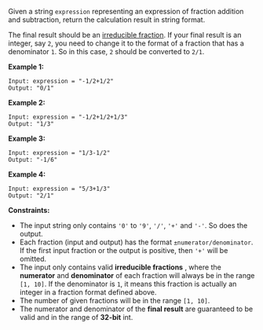 Given a string `expression` representing an expression of fraction addition
and subtraction, return the calculation result in string format.

The final result should be an [irreducible
fraction](https://en.wikipedia.org/wiki/Irreducible_fraction). If your final
result is an integer, say `2`, you need to change it to the format of a
fraction that has a denominator `1`. So in this case, `2` should be converted
to `2/1`.



**Example 1:**

    
    
    Input: expression = "-1/2+1/2"
    Output: "0/1"
    

**Example 2:**

    
    
    Input: expression = "-1/2+1/2+1/3"
    Output: "1/3"
    

**Example 3:**

    
    
    Input: expression = "1/3-1/2"
    Output: "-1/6"
    

**Example 4:**

    
    
    Input: expression = "5/3+1/3"
    Output: "2/1"
    



**Constraints:**

  * The input string only contains `'0'` to `'9'`, `'/'`, `'+'` and `'-'`. So does the output.
  * Each fraction (input and output) has the format `±numerator/denominator`. If the first input fraction or the output is positive, then `'+'` will be omitted.
  * The input only contains valid **irreducible fractions** , where the **numerator** and **denominator** of each fraction will always be in the range `[1, 10]`. If the denominator is `1`, it means this fraction is actually an integer in a fraction format defined above.
  * The number of given fractions will be in the range `[1, 10]`.
  * The numerator and denominator of the **final result** are guaranteed to be valid and in the range of **32-bit** int.

